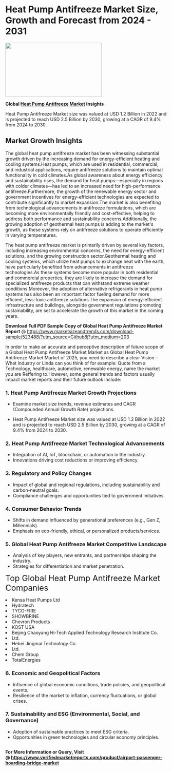 <H1>Heat Pump Antifreeze Market Size, Growth and Forecast from 2024 - 2031</H1><img class="aligncenter size-medium wp-image-584254" src="https://thirdeyenews.in/wp-content/uploads/2024/09/Global-Market-Research-300x168.jpeg" alt="" width="300" height="168" /><p><strong>Global&nbsp;<a href="https://www.marketsizeandtrends.com/download-sample/523488/?utm_source=Github8j?utm_medium=203">Heat Pump Antifreeze Market</a> Insights</strong></p><p>Heat Pump Antifreeze Market size was valued at USD 1.2 Billion in 2022 and is projected to reach USD 2.5 Billion by 2030, growing at a CAGR of 9.4% from 2024 to 2030.</p><p><h2>Market Growth Insights</h2> <p>The global heat pump antifreeze market has been witnessing substantial growth driven by the increasing demand for energy-efficient heating and cooling systems.Heat pumps, which are used in residential, commercial, and industrial applications, require antifreeze solutions to maintain optimal functionality in cold climates.As global awareness about energy efficiency and sustainability rises, the demand for heat pumps—especially in regions with colder climates—has led to an increased need for high-performance antifreeze.Furthermore, the growth of the renewable energy sector and government incentives for energy-efficient technologies are expected to contribute significantly to market expansion.The market is also benefiting from technological advancements in antifreeze formulations, which are becoming more environmentally friendly and cost-effective, helping to address both performance and sustainability concerns.Additionally, the growing adoption of geothermal heat pumps is adding to the market's growth, as these systems rely on antifreeze solutions to operate efficiently in varying temperatures.</p> <p>The heat pump antifreeze market is primarily driven by several key factors, including increasing environmental concerns, the need for energy-efficient solutions, and the growing construction sector.Geothermal heating and cooling systems, which utilize heat pumps to exchange heat with the earth, have particularly benefited from advancements in antifreeze technologies.As these systems become more popular in both residential and commercial properties, they are likely to increase the demand for specialized antifreeze products that can withstand extreme weather conditions.Moreover, the adoption of alternative refrigerants in heat pump systems has also been an important factor fueling demand for more efficient, less-toxic antifreeze solutions.The expansion of energy-efficient infrastructure and buildings, alongside government regulations promoting sustainability, are set to accelerate the growth of this market in the coming years.<p><span class=""><strong>Download Full PDF Sample Copy of Global Heat Pump Antifreeze Market Report</strong> @ <a href="https://www.marketsizeandtrends.com/download-sample/523488/?utm_source=Github8j?utm_medium=203" target="_blank">https://www.marketsizeandtrends.com/download-sample/523488/?utm_source=Github8j?utm_medium=203</a></span></p><p>In order to make an accurate and perceptive description of future scope of a Global&nbsp;Heat Pump Antifreeze Market Market as Global&nbsp;Heat Pump Antifreeze Market Market of 2025, you need to describe a clear Vision &ndash; What Industry or Linda can you think of for example: Quote from a Technology, healthcare, automotive, renewable energy, name the market you are Reffering to.However, some general trends and factors usually impact market reports and their future outlook include:</p><h3>1.&nbsp;<strong>Heat Pump Antifreeze Market Growth Projections</strong></h3><ul><li>Examine market size trends, revenue estimates and CAGR (Compounded Annual Growth Rate) projections.</li><li><p>Heat Pump Antifreeze Market size was valued at USD 1.2 Billion in 2022 and is projected to reach USD 2.5 Billion by 2030, growing at a CAGR of 9.4% from 2024 to 2030.</p></li></ul><h3>2.&nbsp;<strong>Heat Pump Antifreeze Market Technological Advancements</strong></h3><ul><li>Integration of AI, IoT, blockchain, or automation in the industry.</li><li>Innovations driving cost reductions or improving efficiency.</li></ul><h3>3.&nbsp;<strong>Regulatory and Policy Changes</strong></h3><ul><li>Impact of global and regional regulations, including sustainability and carbon-neutral goals.</li><li>Compliance challenges and opportunities tied to government initiatives.</li></ul><h3>4.&nbsp;<strong>Consumer Behavior Trends</strong></h3><ul><li>Shifts in demand influenced by generational preferences (e.g., Gen Z, Millennials).</li><li>Emphasis on eco-friendly, ethical, or personalized products/services.</li></ul><h3>5.&nbsp;<strong>Global Heat Pump Antifreeze Market Competitive Landscape</strong></h3><ul><li>Analysis of key players, new entrants, and partnerships shaping the industry.</li><li>Strategies for differentiation and market penetration.</li></ul><p data-pm-slice="1 1 []"><span style="color: inherit; font-family: inherit; font-size: 25px;">Top Global Heat Pump Antifreeze Market Companies</span></p><div class="" data-test-id=""><p><li>Kensa Heat Pumps Ltd</li><li> Hydratech</li><li> TYCO-FIRE</li><li> SHOWBRINE</li><li> Chevron Products</li><li> KOST USA</li><li> Beijing Chaoyang Hi-Tech Applied Technology Research Institute Co.</li><li> Ltd.</li><li> Hebei Jingmai Technology Co.</li><li> Ltd.</li><li> Chem Group</li><li> TotalEnergies</li></p></div><h3>6.&nbsp;<strong>Economic and Geopolitical Factors</strong></h3><ul><li>Influence of global economic conditions, trade policies, and geopolitical events.</li><li>Resilience of the market to inflation, currency fluctuations, or global crises.</li></ul><h3>7.&nbsp;<strong>Sustainability and ESG (Environmental, Social, and Governance)</strong></h3><ul><li>Adoption of sustainable practices to meet ESG criteria.</li><li>Opportunities in green technologies and circular economy principles.</li></ul><h2><strong style="font-size: 14px;">For More Information or Query, Visit @&nbsp;</strong><a style="background-color: #ffffff; font-size: 14px;" href="https://www.marketsizeandtrends.com/report/heat-pump-antifreeze-market/" target="_blank">https://www.verifiedmarketreports.com/product/airport-passenger-boarding-bridge-market</a></h2>